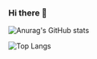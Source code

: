 ### Hi there 👋

![Anurag's GitHub stats](https://github-readme-stats.vercel.app/api?username=c-vignol&show_icons=true&theme=discord_old_blurple)

![Top Langs](https://github-readme-stats.vercel.app/api/top-langs/?username=c-vignol&theme=discord_old_blurple&hide_progress=true)

<!--
**c-vignol/c-vignol** is a ✨ _special_ ✨ repository because its `README.md` (this file) appears on your GitHub profile.

Here are some ideas to get you started:

- 🔭 I’m currently working on ...
- 🌱 I’m currently learning ...
- 👯 I’m looking to collaborate on ...
- 🤔 I’m looking for help with ...
- 💬 Ask me about ...
- 📫 How to reach me: ...
- 😄 Pronouns: ...
- ⚡ Fun fact: ...
-->

